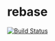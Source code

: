 # rebase
[![Build Status](https://travis-ci.org/tylermcginnis/re-base.svg?branch=master)](https://travis-ci.org/tylermcginnis/re-base)
